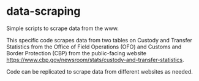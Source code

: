 # data-scraping
Simple scripts to scrape data from the www. 

This specific code scrapes data from two tables on Custody and Transfer Statistics from the Office of Field Operations (OFO) and Customs and Border Protection (CBP) from the public-facing website https://www.cbp.gov/newsroom/stats/custody-and-transfer-statistics. 

Code can be replicated to scrape data from different websites as needed.
